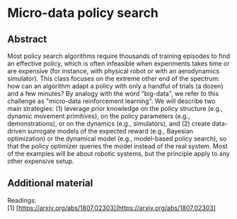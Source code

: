 # Micro-data policy search

## Abstract

Most policy search algorithms require thousands of training episodes to find an effective policy, which is often infeasible when experiments takes time or are expensive (for instance, with physical robot or with an aerodynamics simulator). This class focuses on the extreme other end of the spectrum: how can an algorithm adapt a policy with only a handful of trials (a dozen) and a few minutes? By analogy with the word "big-data", we refer to this challenge as "micro-data reinforcement learning". We will describe two main strategies: (1) leverage prior knowledge on the policy structure (e.g., dynamic movement primitives), on the policy parameters (e.g., demonstrations), or on the dynamics (e.g., simulators), and (2) create data-driven surrogate models of the expected reward (e.g., Bayesian optimization) or the dynamical model (e.g., model-based policy search), so that the policy optimizer queries the model instead of the real system. Most of the examples will be about robotic systems, but the principle apply to any other expensive setup.

## Additional material

Readings:  
[1] [https://arxiv.org/abs/1807.02303](https://arxiv.org/abs/1807.02303)



